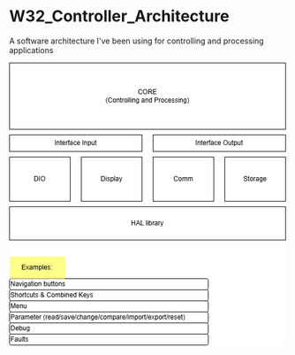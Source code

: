 # W32_Controller_Architecture
A software architecture I've been using for controlling and processing applications


![architecture1](./architecture1/controlling.png)